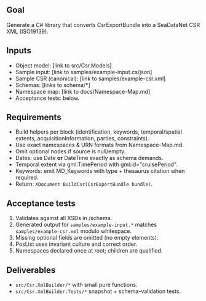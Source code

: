 ## Goal
Generate a C# library that converts CsrExportBundle into a SeaDataNet CSR XML (ISO19139).

## Inputs
- Object model: [link to src/Csr.Models]
- Sample input: [link to samples/example-input.cs/json]
- Sample CSR (canonical): [link to samples/example-csr.xml]
- Schemas: [links to schema/*]
- Namespace map: [link to docs/Namespace-Map.md]
- Acceptance tests: below.

## Requirements
- Build helpers per block (identification, keywords, temporal/spatial extents, acquisitionInformation, parties, constraints).
- Use exact namespaces & URN formats from Namespace-Map.md.
- Omit optional nodes if source is null/empty.
- Dates: use Date **or** DateTime exactly as schema demands.
- Temporal extent via gml:TimePeriod with gml:id="cruisePeriod".
- Keywords: emit MD_Keywords with type + thesaurus citation when required.
- Return: `XDocument BuildCsr(CsrExportBundle bundle)`.

## Acceptance tests
1) Validates against all XSDs in /schema.
2) Generated output for `samples/example-input.*` matches `samples/example-csr.xml` modulo whitespace.
3) Missing optional fields are omitted (no empty elements).
4) PosList uses invariant culture and correct order.
5) Namespaces declared once at root; children are qualified.

## Deliverables
- `src/Csr.XmlBuilder/*` with small pure functions.
- `src/Csr.XmlBuilder.Tests/*` snapshot + schema-validation tests.
